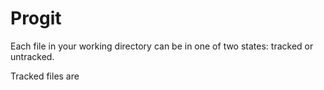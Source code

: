# Progit

Each file in your working directory can be in one of two states: tracked or untracked.

Tracked files are 
